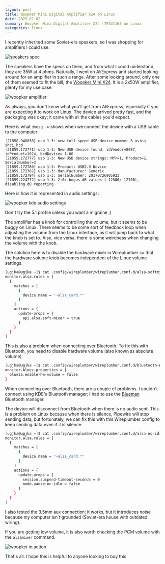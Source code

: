 ```yaml
---
layout: post  
title: Woopker Mini Digital Amplifier X24 on Linux  
date: 2025-02-02  
summary: Woopker Mini Digital Amplifier X24 (TPA3116) on Linux  
categories: linux  
---
```


I recently inherited some Soviet-era speakers, so I was shopping for amplifiers I could use.

![speakers spec](/blog/images/speakers.png)

The speakers have the specs on them, and from what I could understand, they are 35W at 4 ohms. Naturally, I went on AliExpress and started looking around for an amplifier in such a range. After some looking around, only one of them seemed to fit the bill, the [Woopker Mini X24](https://www.aliexpress.com/item/1005005511246246.html). It is a 2x50W amplifier, plenty for my use case.

![woopker amplifier](/blog/images/woopker.png)

As always, you don't know what you'll get from AliExpress, especially if you are expecting it to work on Linux. The device arrived pretty fast, and the packaging was okay; it came with all the cables you'd expect.

Here is what `dmesg -w` shows when we connect the device with a USB cable to the computer:

```
[21858.948038] usb 1-3: new full-speed USB device number 8 using xhci_hcd
[21859.172771] usb 1-3: New USB device found, idVendor=8087, idProduct=1024, bcdDevice= 1.00
[21859.172777] usb 1-3: New USB device strings: Mfr=1, Product=2, SerialNumber=3
[21859.172780] usb 1-3: Product: USB2.0 Device
[21859.172782] usb 1-3: Manufacturer: Generic
[21859.172784] usb 1-3: SerialNumber: 20170726905923
[21859.224772] usb 1-3: 2:0: bogus dB values (-12800/-12700), disabling dB reporting
```

Here is how it is represented in audio settings:

![woopker kde audio settings](/blog/images/woopkerkde.png)

Don't try the 5.1 profile unless you want a migraine ;)

The amplifier has a knob for controlling the volume, but it seems to be buggy on Linux. There seems to be some sort of feedback loop when adjusting the volume from the Linux interface, as it will jump back to what the knob is set to. Also, vice versa, there is some weirdness when changing the volume with the knob.

The solution here is to disable the hardware mixer in Wireplumber so that the hardware volume knob becomes independent of the Linux volume settings.

```bash
[ugjka@ugjka ~]$ cat .config/wireplumber/wireplumber.conf.d/alsa-softmixer.conf 
monitor.alsa.rules = [
  {
    matches = [
      {
        device.name = "~alsa_card.*"
      }
    ]
    actions = {
      update-props = {
        api.alsa.soft-mixer = true
      }
    }
  }
]
```

This is also a problem when connecting over Bluetooth. To fix this with Bluetooth, you need to disable hardware volume (also known as absolute volume):

```bash
[ugjka@ugjka ~]$ cat .config/wireplumber/wireplumber.conf.d/bluetooth-no-hw.conf 
monitor.bluez.properties = {
  bluez5.enable-hw-volume = false
}
```

When connecting over Bluetooth, there are a couple of problems. I couldn't connect using KDE's Bluetooth manager; I had to use the [Blueman](https://archlinux.org/packages/extra/x86_64/blueman/) Bluetooth manager.

The device will disconnect from Bluetooth when there is no audio sent. This is a problem on Linux because when there is silence, Pipewire will stop sending data, but fortunately, we can fix this with this Wireplumber config to keep sending data even if it is silence:

```bash
[ugjka@ugjka ~]$ cat .config/wireplumber/wireplumber.conf.d/alsa-no-idle.conf 
monitor.alsa.rules = [
  {
    matches = [
      {
        device.name = "~alsa_card.*"
      }
    ]
    actions = {
      update-props = {
        session.suspend-timeout-seconds = 0
        node.pause-on-idle = false
      }
    }
  }
]
```

I also tested the 3.5mm aux connection; it works, but it introduces noise because my computer isn't grounded (Soviet-era house with outdated wiring).

If you are getting low volume, it is also worth checking the PCM volume with the `alsamixer` command.

![woopker in action](/blog/images/woopkerinaction.jpg)

That's all. I hope this is helpful to anyone looking to buy this